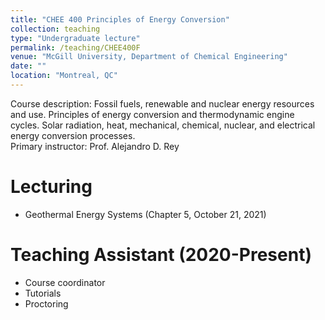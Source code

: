 ```yaml
---
title: "CHEE 400 Principles of Energy Conversion"
collection: teaching
type: "Undergraduate lecture"
permalink: /teaching/CHEE400F
venue: "McGill University, Department of Chemical Engineering"
date: ""
location: "Montreal, QC"
---
```


Course description: Fossil fuels, renewable and nuclear energy resources and use. Principles of energy conversion and thermodynamic engine cycles. Solar radiation, heat, mechanical, chemical, nuclear, and electrical energy conversion processes. \
Primary instructor: Prof. Alejandro D. Rey

Lecturing
======
* Geothermal Energy Systems (Chapter 5, October 21, 2021)

Teaching Assistant (2020-Present)
======
* Course coordinator
* Tutorials
* Proctoring